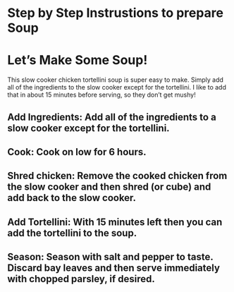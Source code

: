 #  Step by Step Instrustions to prepare Soup



#     Let’s Make Some Soup!
This slow cooker chicken tortellini soup is super easy to make. Simply add all of the ingredients to the slow cooker except for the tortellini. I like to add that in about 15 minutes before serving, so they don’t get mushy!
## Add Ingredients: Add all of the ingredients to a slow cooker except for the tortellini.
## Cook: Cook on low for 6 hours.
## Shred chicken: Remove the cooked chicken from the slow cooker and then shred (or cube) and add back to the slow cooker.
## Add Tortellini: With 15 minutes left then you can add the tortellini to the soup.
## Season: Season with salt and pepper to taste. Discard bay leaves and then serve immediately with chopped parsley, if desired.
